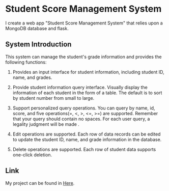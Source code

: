 # Student Score Management System

I create a web app "Student Score Management System" that relies upon a MongoDB database and flask.



## System Introduction

This system can manage the student's grade information and provides the following functions:

1. Provides an input interface for student information, including student ID, name, and grades.

2. Provide student information query interface. Visually display the information of each student in the form of a table. The default is to sort by student number from small to large.

3. Support personalized query operations. You can query by name, id, score, and five operations(=, <, >, <=, >=) are supported. Remember that your query should contain no spaces. For each user query, a legality judgment will be made .

4. Edit operations are supported. Each row of data records can be edited to update the student ID, name, and grade information in the database.

5. Delete operations are supported. Each row of student data supports one-click deletion.



## Link

My project can be found in [Here](https://www.google.com).

